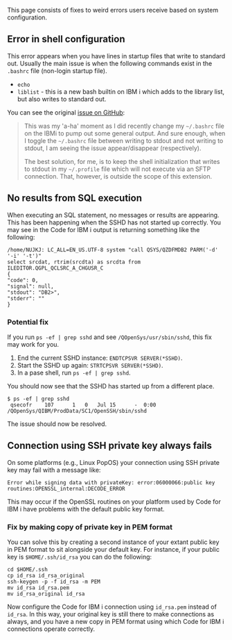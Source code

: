 This page consists of fixes to weird errors users receive based on system configuration.

## Error in shell configuration

This error appears when you have lines in startup files that write to standard out. Usually the main issue is when the following commands exist in the `.bashrc` file (non-login startup file).

* `echo`
* `liblist` - this is a new bash builtin on IBM i which adds to the library list, but also writes to standard out.

You can see the original [issue on GitHub](https://github.com/halcyon-tech/vscode-ibmi/issues/325):

> This was my 'a-ha' moment as I did recently change my `~/.bashrc` file on the IBMi to pump out some general output. And sure enough, when I toggle the `~/.bashrc` file between writing to stdout and not writing to stdout, I am seeing the issue appear/disappear (respectively).
>
> The best solution, for me, is to keep the shell initialization that writes to stdout in my `~/.profile` file which will not execute via an SFTP connection. That, however, is outside the scope of this extension.

## No results from SQL execution

When executing an SQL statement, no messages or results are appearing. This has been happening when the SSHD has not started up correctly. You may see in the Code for IBM i output is returning something like the following:

```
/home/NUJKJ: LC_ALL=EN_US.UTF-8 system "call QSYS/QZDFMDB2 PARM('-d' '-i' '-t')"
select srcdat, rtrim(srcdta) as srcdta from ILEDITOR.QGPL_QCLSRC_A_CHGUSR_C
{
"code": 0,
"signal": null,
"stdout": "DB2>",
"stderr": ""
}
```

### Potential fix

If you run `ps -ef | grep sshd` and see `/QOpenSys/usr/sbin/sshd`, this fix may work for you.

1. End the current SSHD instance: `ENDTCPSVR SERVER(*SSHD)`.
2. Start the SSHD up again: `STRTCPSVR SERVER(*SSHD)`.
3. In a pase shell, run `ps -ef | grep sshd`.

You should now see that the SSHD has started up from a different place.

```
$ ps -ef | grep sshd
 qsecofr    107      1   0   Jul 15      -  0:00 /QOpenSys/QIBM/ProdData/SC1/OpenSSH/sbin/sshd
```

The issue should now be resolved.

## Connection using SSH private key always fails 

On some platforms (e.g., Linux PopOS) your connection using SSH private key may fail with a message like:
```
Error while signing data with privateKey: error:06000066:public key routines:OPENSSL_internal:DECODE_ERROR
```
This may occur if the OpenSSL routines on your platform used by Code for IBM i have problems with the default public key format.

### Fix by making copy of private key in PEM format

You can solve this by creating a second instance of your extant public key in PEM format to sit alongside your default key. For instance, if your public key is `$HOME/.ssh/id_rsa` you can do the following:
```
cd $HOME/.ssh
cp id_rsa id_rsa_original
ssh-keygen -p -f id_rsa -m PEM
mv id_rsa id_rsa.pem
mv id_rsa_original id_rsa
```
Now configure the Code for IBM i connection using `id_rsa.pem` instead of `id_rsa`. In this way, your original key is still there to make connections as always, and you have a new copy in PEM format using which Code for IBM i connections operate correctly.
